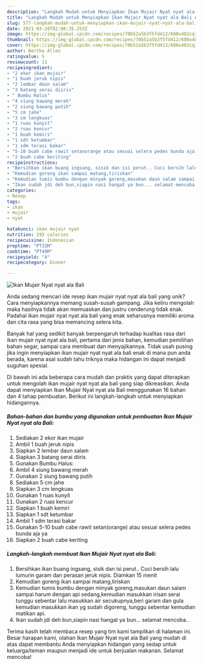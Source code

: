 ```yaml
---
description: "Langkah Mudah untuk Menyiapkan Ikan Mujair Nyat nyat ala Bali Anti Gagal"
title: "Langkah Mudah untuk Menyiapkan Ikan Mujair Nyat nyat ala Bali Anti Gagal"
slug: 577-langkah-mudah-untuk-menyiapkan-ikan-mujair-nyat-nyat-ala-bali-anti-gagal
date: 2021-03-28T02:08:35.253Z
image: https://img-global.cpcdn.com/recipes/70b52a5b3f5fd412/680x482cq70/ikan-mujair-nyat-nyat-ala-bali-foto-resep-utama.jpg
thumbnail: https://img-global.cpcdn.com/recipes/70b52a5b3f5fd412/680x482cq70/ikan-mujair-nyat-nyat-ala-bali-foto-resep-utama.jpg
cover: https://img-global.cpcdn.com/recipes/70b52a5b3f5fd412/680x482cq70/ikan-mujair-nyat-nyat-ala-bali-foto-resep-utama.jpg
author: Bertha Allen
ratingvalue: 5
reviewcount: 11
recipeingredient:
- "2 ekor ikan mujair"
- "1 buah jeruk nipis"
- "2 lembar daun salam"
- "3 batang serai diiris"
- " Bumbu Halus"
- "4 siung bawang merah"
- "2 siung bawang putih"
- "5 cm jahe"
- "3 cm lengkuas"
- "1 ruas kunyit"
- "2 ruas kencur"
- "1 buah kemiri"
- "1 sdt ketumbar"
- "1 sdm terasi bakar"
- "5-10 buah cabe rawit setanorange atau sesuai selera pedes bunda aja ya"
- "2 buah cabe keriting"
recipeinstructions:
- "Bersihkan ikan buang ingsang, sisik dan isi perut.. Cuci bersih lalu lumurin garam dan perasan jeruk nipis. Diamkan 15 menit"
- "Kemudian goreng ikan sampai matang,tiriskan"
- "Kemudian tumis bumbu dengan minyak goreng,masukan daun salam sampai harum dengan api sedang,kemudian masukkan irisan serai tunggu sebentar lalu masukkan air secukupnya,beri garam dan gula kemudian masukkan ikan yg sudah digoreng, tunggu sebentar kemudian matikan api."
- "Ikan sudah jdi deh bun,siapin nasi hangat ya bun... selamat mencoba.."
categories:
- Resep
tags:
- ikan
- mujair
- nyat

katakunci: ikan mujair nyat 
nutrition: 293 calories
recipecuisine: Indonesian
preptime: "PT33M"
cooktime: "PT49M"
recipeyield: "4"
recipecategory: Dinner

---
```



![Ikan Mujair Nyat nyat ala Bali](https://img-global.cpcdn.com/recipes/70b52a5b3f5fd412/680x482cq70/ikan-mujair-nyat-nyat-ala-bali-foto-resep-utama.jpg)

Anda sedang mencari ide resep ikan mujair nyat nyat ala bali yang unik? Cara menyiapkannya memang susah-susah gampang. Jika keliru mengolah maka hasilnya tidak akan memuaskan dan justru cenderung tidak enak. Padahal ikan mujair nyat nyat ala bali yang enak seharusnya memiliki aroma dan cita rasa yang bisa memancing selera kita.

Banyak hal yang sedikit banyak berpengaruh terhadap kualitas rasa dari ikan mujair nyat nyat ala bali, pertama dari jenis bahan, kemudian pemilihan bahan segar, sampai cara membuat dan menyajikannya. Tidak usah pusing jika ingin menyiapkan ikan mujair nyat nyat ala bali enak di mana pun anda berada, karena asal sudah tahu triknya maka hidangan ini dapat menjadi suguhan spesial.




Di bawah ini ada beberapa cara mudah dan praktis yang dapat diterapkan untuk mengolah ikan mujair nyat nyat ala bali yang siap dikreasikan. Anda dapat menyiapkan Ikan Mujair Nyat nyat ala Bali menggunakan 16 bahan dan 4 tahap pembuatan. Berikut ini langkah-langkah untuk menyiapkan hidangannya.

<!--inarticleads1-->

##### Bahan-bahan dan bumbu yang digunakan untuk pembuatan Ikan Mujair Nyat nyat ala Bali:

1. Sediakan 2 ekor ikan mujair
1. Ambil 1 buah jeruk nipis
1. Siapkan 2 lembar daun salam
1. Siapkan 3 batang serai diiris
1. Gunakan  Bumbu Halus:
1. Ambil 4 siung bawang merah
1. Gunakan 2 siung bawang putih
1. Sediakan 5 cm jahe
1. Siapkan 3 cm lengkuas
1. Gunakan 1 ruas kunyit
1. Gunakan 2 ruas kencur
1. Siapkan 1 buah kemiri
1. Siapkan 1 sdt ketumbar
1. Ambil 1 sdm terasi bakar
1. Gunakan 5-10 buah cabe rawit setan(orange) atau sesuai selera pedes bunda aja ya
1. Siapkan 2 buah cabe keriting




<!--inarticleads2-->

##### Langkah-langkah membuat Ikan Mujair Nyat nyat ala Bali:

1. Bersihkan ikan buang ingsang, sisik dan isi perut.. Cuci bersih lalu lumurin garam dan perasan jeruk nipis. Diamkan 15 menit
1. Kemudian goreng ikan sampai matang,tiriskan
1. Kemudian tumis bumbu dengan minyak goreng,masukan daun salam sampai harum dengan api sedang,kemudian masukkan irisan serai tunggu sebentar lalu masukkan air secukupnya,beri garam dan gula kemudian masukkan ikan yg sudah digoreng, tunggu sebentar kemudian matikan api.
1. Ikan sudah jdi deh bun,siapin nasi hangat ya bun... selamat mencoba..




Terima kasih telah membaca resep yang tim kami tampilkan di halaman ini. Besar harapan kami, olahan Ikan Mujair Nyat nyat ala Bali yang mudah di atas dapat membantu Anda menyiapkan hidangan yang sedap untuk keluarga/teman maupun menjadi ide untuk berjualan makanan. Selamat mencoba!
